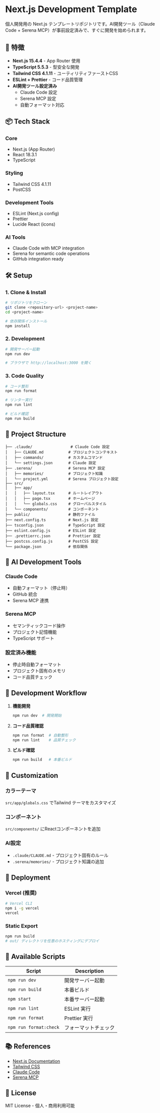 # Next.js Development Template

個人開発用の Next.js テンプレートリポジトリです。AI開発ツール（Claude Code + Serena MCP）が事前設定済みで、すぐに開発を始められます。

## 🚀 特徴

- **Next.js 15.4.4** - App Router 使用
- **TypeScript 5.5.3** - 型安全な開発
- **Tailwind CSS 4.1.11** - ユーティリティファーストCSS
- **ESLint + Prettier** - コード品質管理
- **AI開発ツール設定済み**
  - Claude Code 設定
  - Serena MCP 設定
  - 自動フォーマット対応

## 📦 Tech Stack

### Core

- Next.js (App Router)
- React 18.3.1
- TypeScript

### Styling

- Tailwind CSS 4.1.11
- PostCSS

### Development Tools

- ESLint (Next.js config)
- Prettier
- Lucide React (icons)

### AI Tools

- Claude Code with MCP integration
- Serena for semantic code operations
- GitHub integration ready

## 🛠️ Setup

### 1. Clone & Install

```bash
# リポジトリをクローン
git clone <repository-url> <project-name>
cd <project-name>

# 依存関係インストール
npm install
```

### 2. Development

```bash
# 開発サーバー起動
npm run dev

# ブラウザで http://localhost:3000 を開く
```

### 3. Code Quality

```bash
# コード整形
npm run format

# リンター実行
npm run lint

# ビルド確認
npm run build
```

## 📁 Project Structure

```
├── .claude/                 # Claude Code 設定
│   ├── CLAUDE.md           # プロジェクトコンテキスト
│   ├── commands/           # カスタムコマンド
│   └── settings.json       # Claude 設定
├── .serena/                # Serena MCP 設定
│   ├── memories/           # プロジェクト知識
│   └── project.yml         # Serena プロジェクト設定
├── src/
│   ├── app/
│   │   ├── layout.tsx      # ルートレイアウト
│   │   ├── page.tsx        # ホームページ
│   │   └── globals.css     # グローバルスタイル
│   └── components/         # コンポーネント
├── public/                 # 静的ファイル
├── next.config.ts          # Next.js 設定
├── tsconfig.json           # TypeScript 設定
├── eslint.config.js        # ESLint 設定
├── .prettierrc.json        # Prettier 設定
├── postcss.config.js       # PostCSS 設定
└── package.json            # 依存関係
```

## 🤖 AI Development Tools

### Claude Code

- 自動フォーマット（停止時）
- GitHub 統合
- Serena MCP 連携

### Serena MCP

- セマンティックコード操作
- プロジェクト記憶機能
- TypeScript サポート

### 設定済み機能

- 停止時自動フォーマット
- プロジェクト固有のメモリ
- コード品質チェック

## 📝 Development Workflow

1. **機能開発**

   ```bash
   npm run dev  # 開発開始
   ```

2. **コード品質確認**

   ```bash
   npm run format  # 自動整形
   npm run lint    # 品質チェック
   ```

3. **ビルド確認**
   ```bash
   npm run build   # 本番ビルド
   ```

## 🎨 Customization

### カラーテーマ

`src/app/globals.css` でTailwind テーマをカスタマイズ

### コンポーネント

`src/components/` にReactコンポーネントを追加

### AI設定

- `.claude/CLAUDE.md` - プロジェクト固有のルール
- `.serena/memories/` - プロジェクト知識の追加

## 🚢 Deployment

### Vercel (推奨)

```bash
# Vercel CLI
npm i -g vercel
vercel
```

### Static Export

```bash
npm run build
# out/ ディレクトリを任意のホスティングにデプロイ
```

## 🔧 Available Scripts

| Script                 | Description          |
| ---------------------- | -------------------- |
| `npm run dev`          | 開発サーバー起動     |
| `npm run build`        | 本番ビルド           |
| `npm start`            | 本番サーバー起動     |
| `npm run lint`         | ESLint 実行          |
| `npm run format`       | Prettier 実行        |
| `npm run format:check` | フォーマットチェック |

## 📚 References

- [Next.js Documentation](https://nextjs.org/docs)
- [Tailwind CSS](https://tailwindcss.com)
- [Claude Code](https://docs.anthropic.com/en/docs/claude-code)
- [Serena MCP](https://github.com/oraios/serena)

## 📄 License

MIT License - 個人・商用利用可能
